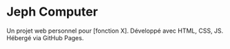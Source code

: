 # Jeph Computer  
Un projet web personnel pour [fonction X]. Développé avec HTML, CSS, JS.  
Hébergé via GitHub Pages.

